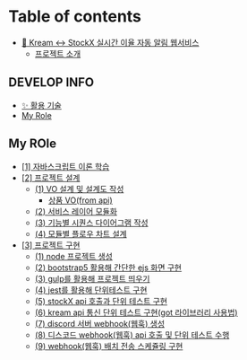 # Table of contents

* [👟 Kream <-> StockX 실시간 이율 자동 알림 웹서비스](README.md)
  * [프로젝트 소개](readme/undefined.md)

## DEVELOP INFO

* [✨ 활용 기술](<develop-info/활용 기술.md>)
* [My Role](develop-info/my-role.md)

## My ROle

* [\[1\] 자바스크립트 이론 학습](<my-role/\[1] 자바스크립트 이론 학습.md>)
* [\[2\] 프로젝트 설계](<my-role/\[2] 프로젝트 설계/README.md>)
  * [(1) VO 설계 및 설계도 작성](<my-role/\[2] 프로젝트 설계/(1) VO 설계 및 설계도 작성/README.md>)
    * [상품 VO(from api)](<my-role/\[2] 프로젝트 설계/(1) VO 설계 및 설계도 작성/vo-from-api.md>)
  * [(2) 서비스 레이어 모듈화](<my-role/\[2] 프로젝트 설계/(2) 서비스 레이어 모듈화.md>)
  * [(3) 기능별 시퀀스 다이어그램 작성](<my-role/\[2] 프로젝트 설계/(3) 기능별 시퀀스 다이어그램 작성.md>)
  * [(4) 모듈별 플로우 차트 설계](<my-role/\[2] 프로젝트 설계/(4) 모듈별 플로우 차트 설계.md>)
* [\[3\] 프로젝트 구현](<my-role/\[3] 프로젝트 구현/README.md>)
  * [(1) node 프로젝트 생성](<my-role/\[3] 프로젝트 구현/(1) node 프로젝트 생성.md>)
  * [(2) bootstrap5 활용해 간단한 ejs 화면 구현](<my-role/\[3] 프로젝트 구현/(2) bootstrap5 활용해 간단한 ejs 화면 구현.md>)
  * [(3) gulp를 활용해 프로젝트 띄우기](<my-role/\[3] 프로젝트 구현/(3) gulp를 활용해 프로젝트 띄우기.md>)
  * [(4) jest를 활용해 단위테스트 구현](<my-role/\[3] 프로젝트 구현/(4) jest를 활용해 단위테스트 구현.md>)
  * [(5) stockX api 호출과 단위 테스트 구현](<my-role/\[3] 프로젝트 구현/(5) stockX api 호출과 단위 테스트 구현.md>)
  * [(6) kream api 통신 단위 테스트 구현(got 라이브러리 사용법)](<my-role/\[3] 프로젝트 구현/(6) kream api 통신 단위 테스트 구현(got 라이브러리 사용법).md>)
  * [(7) discord 서버 webhook(웹훅) 생성](<my-role/\[3] 프로젝트 구현/(7) discord 서버 webhook(웹훅) 생성.md>)
  * [(8) 디스코드 webhook(웹훅) api 호출 및 단위 테스트 수행](<my-role/\[3] 프로젝트 구현/(8) 디스코드 webhook(웹훅) api 호출 및 단위 테스트 수행.md>)
  * [(9) webhook(웹훅) 배치 전송 스케쥴링 구현](<my-role/\[3] 프로젝트 구현/(9) webhook(웹훅) 배치 전송 스케쥴링 구현.md>)
